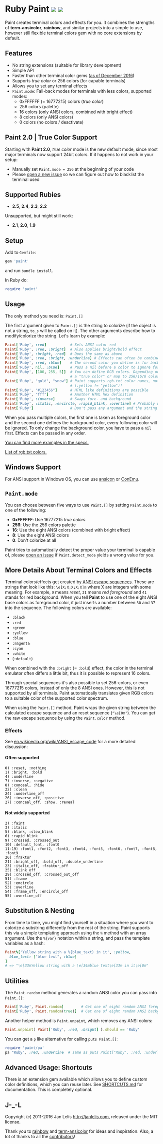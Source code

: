 # Ruby Paint [<img src="https://badge.fury.io/rb/paint.svg" />](http://badge.fury.io/rb/paint) [<img src="https://travis-ci.org/janlelis/paint.svg" />](https://travis-ci.org/janlelis/paint)

Paint creates terminal colors and effects for you. It combines the strengths of **term-ansicolor**, **rainbow**, and similar projects into a simple to use, however still flexible terminal colors gem with no core extensions by default.

## Features

* No string extensions (suitable for library development)
* Simple API
* Faster than other terminal color gems ([as of December 2016](https://gist.github.com/janlelis/91413b9295c81ee873dc))
* Supports *true color* or 256 colors (for capable terminals)
* Allows you to set any terminal effects
* `Paint.mode`: Fall-back modes for terminals with less colors, supported modes:
  * 0xFFFFFF (= 16777215) colors (*true color*)
  * 256 colors (palette)
  * 16 colors (only ANSI colors, combined with bright effect)
  * 8 colors (only ANSI colors)
  * 0 colors (no colors / deactivate)

## Paint 2.0 | True Color Support

Starting with **Paint 2.0**, *true color* mode is the new default mode, since most major terminals now support 24bit colors. If it happens to not work in your setup:

- Manually set `Paint.mode = 256` at the beginning of your code
- Please [open a new issue](https://github.com/janlelis/paint/issues/new) so we can figure out how to blacklist the terminal used

## Supported Rubies

* **2.5**, **2.4**, **2.3**, **2.2**

Unsupported, but might still work:

* **2.1**, **2.0**, **1.9**

## Setup

Add to `Gemfile`:

```ruby
gem 'paint'
```

and run `bundle install`.

In Ruby do:

```ruby
require 'paint'
```

## Usage

The only method you need is: `Paint.[]`

The first argument given to `Paint.[]` is the string to colorize (if the object is not a string, `to_s` will be called on it). The other arguments describe how to modify/colorize the string. Let's learn by example:

```ruby
Paint['Ruby', :red]           # Sets ANSI color red
Paint['Ruby', :red, :bright]  # Also applies bright/bold effect
Paint['Ruby', :bright, :red]  # Does the same as above
Paint['Ruby', :red, :bright, :underline] # Effects can often be combined
Paint['Ruby', :red, :blue]    # The second color you define is for background
Paint['Ruby', nil, :blue]     # Pass a nil before a color to ignore foreground and only set background color
Paint['Ruby', [100, 255, 5]]  # You can define RGB colors. Depending on your terminal, this will create
                              # a "true color" or map to 256/16/8 colors.
Paint['Ruby', "gold", "snow"] # Paint supports rgb.txt color names, note that the arguments are strings
                              # (:yellow != "yellow")!
Paint['Ruby', "#123456"]      # HTML like definitions are possible
Paint['Ruby', "fff"]          # Another HTML hex definition
Paint['Ruby', :inverse]       # Swaps fore- and background
Paint['Ruby', :italic, :encircle, :rapid_blink, :overline] # Probably not supported effects
Paint['Ruby']                 # Don't pass any argument and the string will not be changed
```

When you pass multiple colors, the first one is taken as foreground color and the second one defines the background color, every following color will be ignored. To only change the background color, you have to pass a `nil` first. Effects can be passed in any order.

[You can find more examples in the specs.](https://github.com/janlelis/paint/blob/master/spec/paint_spec.rb)

[List of rgb.txt colors.](https://en.wikipedia.org/wiki/X11_color_names#Color_name_chart)

## Windows Support

For ANSI support in Windows OS, you can use [ansicon](https://github.com/adoxa/ansicon) or [ConEmu](http://code.google.com/p/conemu-maximus5/).

## `Paint.mode`

You can choose between five ways to use `Paint.[]` by setting `Paint.mode` to one of the following:

* **0xFFFFFF**: Use 16777215 *true colors*
* **256**:      Use the 256 colors palette
* **16**:       Use the eight ANSI colors (combined with bright effect)
* **8**:        Use the eight ANSI colors
* **0**:        Don't colorize at all

Paint tries to automatically detect the proper value your terminal is capable of, please [open an issue](https://github.com/janlelis/paint/issues/new) if `Paint.detect_mode` yields a wrong value for you.

## More Details About Terminal Colors and Effects

Terminal colors/effects get created by [ANSI escape sequences](http://en.wikipedia.org/wiki/ANSI_escape_code). These are strings that look like this: `\e[X;X;X;X;X]m` where X are integers with some meaning. For example, `0` means *reset*, `31` means *red foreground* and `41` stands for red background. When you tell **Paint** to use one of the eight ANSI base colors as foreground color, it just inserts a number between `30` and `37` into the sequence. The following colors are available:

* `:black`
* `:red`
* `:green`
* `:yellow`
* `:blue`
* `:magenta`
* `:cyan`
* `:white`
* (`:default`)

When combined with the `:bright` (= `:bold`) effect, the color in the terminal emulator often differs a little bit, thus it is possible to represent 16 colors.

Through special sequences it's also possible to set 256-colors, or even 16777215 colors, instead of only the 8 ANSI ones. However, this is not supported by all terminals. Paint automatically translates given RGB colors to a suitable color of the supported color spectrum.

When using the `Paint.[]` method, Paint wraps the given string between the calculated escape sequence and an reset sequence (`"\e[0m"`). You can get the raw escape sequence by using the `Paint.color` method.

### Effects

See [en.wikipedia.org/wiki/ANSI_escape_code](http://en.wikipedia.org/wiki/ANSI_escape_code) for a more detailed discussion:

#### Often supported

    0) :reset, :nothing
    1) :bright, :bold
    4) :underline
    7) :inverse, :negative
    8) :conceal, :hide
    22) :clean
    24) :underline_off
    26) :inverse_off, :positive
    27) :conceal_off, :show, :reveal

#### Not widely supported

    2) :faint
    3) :italic
    5) :blink, :slow_blink
    6) :rapid_blink
    9) :crossed, :crossed_out
    10) :default_font, :font0
    11-19) :font1, :font2, :font3, :font4, :font5, :font6, :font7, :font8, :font9
    20) :fraktur
    21) :bright_off, :bold_off, :double_underline
    23) :italic_off, :fraktur_off
    25) :blink_off
    29) :crossed_off, :crossed_out_off
    51) :frame
    52) :encircle
    53) :overline
    54) :frame_off, :encircle_off
    55) :overline_off

## Substitution & Nesting

From time to time, you might find yourself in a situation where you want to colorize a substring differently from the rest of the string. Paint supports this via a simple templating approach using the `%` method with an array argument. Use the `%{var}` notation within a string, and pass the template variables as a hash:

```ruby
Paint%['Yellow string with a %{blue_text} in it', :yellow,
  blue_text: ["blue text", :blue]
]
# => "\e[33mYellow string with a \e[34mblue text\e[33m in it\e[0m"
```

## Utilities

The `Paint.random` method generates a random ANSI color you can pass into `Paint.[]`:

```ruby
Paint['Ruby', Paint.random]        # Get one of eight random ANSI foreground colors
Paint['Ruby', Paint.random(true)]  # Get one of eight random ANSI background colors
```

Another helper method is `Paint.unpaint`, which removes any ANSI colors:

```ruby
Paint.unpaint( Paint['Ruby', :red, :bright] ).should == 'Ruby'
```

You can get a `p` like alternative for calling `puts Paint.[]`:

```ruby
require 'paint/pa'
pa "Ruby", :red, :underline  # same as puts Paint["Ruby", :red, :underline]
```

## Advanced Usage: Shortcuts

There is an extension gem available which allows you to define custom color definitions, which you can reuse later. See [SHORTCUTS.md](https://github.com/janlelis/paint/blob/master/SHORTCUTS.md) for documentation. This is completely optional.

## J-_-L

Copyright (c) 2011-2016 Jan Lelis <http://janlelis.com>, released under the
MIT license.

Thank you to [rainbow](https://github.com/sickill/rainbow) and [term-ansicolor](https://github.com/flori/term-ansicolor) for ideas and inspiration. Also, a lot of thanks to all the [contributors](https://github.com/janlelis/paint/contributors)!
